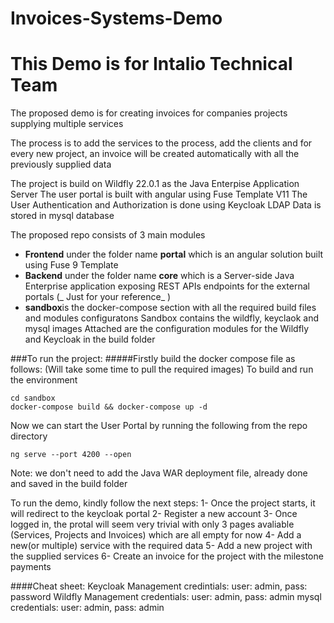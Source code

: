 # Invoices-Systems-Demo

# This Demo is for Intalio Technical Team

The proposed demo is for creating invoices for companies projects supplying multiple services 

The process is to add the services to the process, add the clients and for every new project, an invoice will be created automatically with all the previously supplied data

The project is build on Wildfly 22.0.1 as the Java Enterpise Application Server
The user portal is built with angular using Fuse Template V11
The User Authentication and Authorization is done using Keycloak LDAP
Data is stored in mysql database

The proposed repo consists of 3 main modules
  * **Frontend** under the folder name **portal** which is an angular solution built using Fuse 9 Template
  * **Backend** under the folder name **core** which is a Server-side Java Enterprise application exposing REST APIs endpoints for the external portals (_ Just for your reference_ )
  * **sandbox**is the docker-compose section with all the required build files and modules configuratons 
Sandbox contains the wildfly, keyclaok and mysql images
Attached are the configuration modules for the Wildfly and Keycloak in the build folder

###To run the project: 
#####Firstly build the docker compose file as follows: (Will take some time to pull the required images)
To build and run the environment
```
cd sandbox
docker-compose build && docker-compose up -d
```
Now we can start the User Portal by running the following from the repo directory
```
ng serve --port 4200 --open
```

Note: we don't need to add the Java WAR deployment file, already done and saved in the build folder

To run the demo, kindly follow the next steps:
1- Once the project starts, it will redirect to the keycloak portal 
2- Register a new account
3- Once logged in, the protal will seem very trivial with only 3 pages avaliable (Services, Projects and Invoices) which are all empty for now
4- Add a new(or multiple) service with the required data
5- Add a new project with the supplied services
6- Create an invoice for the project with the milestone payments

####Cheat sheet:
Keycloak Management credintials: user: admin, pass: password
Wildfly Management credentials:  user: admin, pass: admin
mysql credentials:   user: admin, pass: admin


